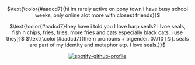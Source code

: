 <div align="center">

$\text{\color{#aadcd7}{hi im rarely active on pony town i have busy school weeks, only online alot more with closest friends}}$

$\text{\color{#aadcd7}{hey have i told you I love harp seals? i lvoe seals, fish n chips, fries, fries, more fries and cats especially black cats. i use they}}$
$\text{\color{#aadcd7}{them pronouns + bigender. 07/10 [♋︎]. seals are part of my identity and metaphor atp. i love seals.}}$

</p>

<div align="center">

[![spotify-github-profile](https://spotify-github-profile.kittinanx.com/api/view?uid=31zagpfr6pvi7t6x6m2d3nsey5fi&cover_image=true&theme=novatorem&show_offline=false&background_color=273a34&interchange=true&bar_color=7cb6a3&bar_color_cover=false)](https://github.com/kittinan/spotify-github-profile)

</p>

